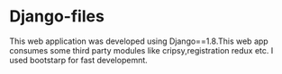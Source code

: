 # Django-files

This web application was developed using Django==1.8.This web app consumes some third party modules like cripsy,registration redux etc.
I used bootstarp for fast developemnt.
